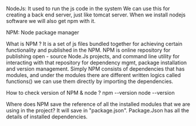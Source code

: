 NodeJs:
    It used to run the js code in the system
    We can use this for creating a back end server, just like tomcat server.
    When we install nodejs software we will also get npm with it.

NPM: Node package manager

What is NPM ?
    It is a set of js files bundled together for achieving certain functionality and published in the 
    NPM. NPM is online repository for publishing open - source Node.Js projects, and command line utility for interacting with that repository
    for dependency mgmt, package installation and version management.
    Simply NPM consists of dependencies that has modules, and under the modules there are different written logics called functions() we can use them directly by importing the dependencies. 

How to check version of NPM & node ?
    npm --version
    node --version

Where does NPM save the reference of all the installed modules that we are using in the project?
    It will save in "package.json". Package.Json has all the details of installed dependencies.